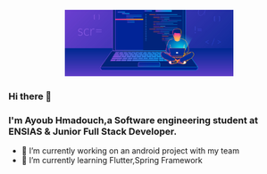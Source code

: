 

<p align="center">
  <img src="developer.png" alt="drawing" width="60%" height="25%" />
  
</p>

### Hi there 👋
### I'm Ayoub Hmadouch,a Software engineering student at ENSIAS & Junior Full Stack Developer.

<!--
**AyoubHmadouch/AyoubHmadouch** is a ✨ _special_ ✨ repository because its `README.md` (this file) appears on your GitHub profile.

-->

* 🔭 I’m currently working on an android project with my team
* 🌱 I’m currently learning Flutter,Spring Framework




